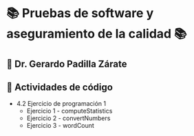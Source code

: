# 📚 Pruebas de software y aseguramiento de la calidad 📚
 
## 📘 Dr. Gerardo Padilla Zárate
 
## 📙 Actividades de código
 
* 4.2 Ejercicio de programación 1
  *   Ejercicio 1 - computeStatistics
  *   Ejercicio 2 - convertNumbers
  *   Ejercicio 3 - wordCount


